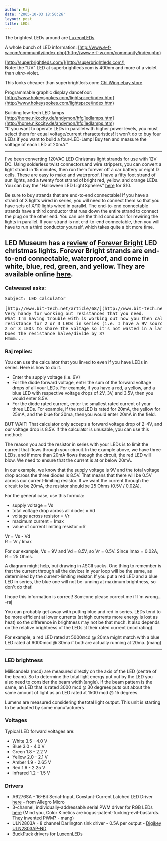 ```yaml
---
author: Raj
date: '2005-10-03 18:50:26'
layout: post
title: LEDs
---
```


The brightest LEDs around are [LuxeonLEDs](LuxeonLEDs.html)

A whole bunch of LED information: [http://www.e-f-w.com/community/index.php](http://www.e-f-w.com/community/index.php)

[http://superbrightleds.com/](http://superbrightleds.com/)
<br>Note: the "UV" LED at superbrightleds.com is 400nm and more of a violet than *ultra*-violet.

This looks cheaper than superbrightleds.com: [Chi Wing ebay store](http://stores.ebay.com/Chi-Wing-LED-product-shop_W0QQcolZ2QQdirZQ2d1QQftidZ2QQtZkm)

Programmable graphic display dancefloor: [http://www.hokeyspokes.com/lightspace/index.htm](http://www.hokeyspokes.com/lightspace/index.htm)

Building low-tech LED lamps
[http://home.nikocity.de/andymon/hfg/ledlamps.htm](http://home.nikocity.de/andymon/hfg/ledlamps.htm)
<br>"If you want to operate LEDs in parallel with higher power levels, you must select them for equal voltage/current characteristics! It won't do to buy four LEDs if you want to build a four-LED-Lamp! Buy ten and measure the voltage of each LED at 20mA."

----

I've been converting 120VAC LED Christmas light strands for use with 12V DC. Using solderless twist connectors and wire strippers, you can convert a light strand in 15 minutes, then run them forever off a car battery or eight D cells. These are easy to make and waterproof. I have a fifty foot strand of sun lights, and a twenty foot strand of bright red, yellow, and orange LEDs. You can buy the "Halloween LED Light Spheres" [here](http://www.target.com/gp/detail.html/ref=pd_sim_hd/602-8919207-4313437?asin=B000068M8V) for $10.

Be sure to buy strands that are end-to-end connectable! If you have a strand of X lights wired in series, you will need to connect them so that you have sets of X/10 lights wired in parallel. The end-to-end connectable strands have a third conductor that runs down the entire strand to connect the plug on the other end. You can use the third conductor for rewiring the lights in parallel. If your strand is not end-to-end connectable, then you will have to run a third conductor yourself, which takes quite a bit more time.

LED Museum has a [review](http://ledmuseum.home.att.net/xmas1.htm) of [Forever Bright](http://www.foreverbright.com/) LED christmas lights. Forever Bright strands are end-to-end connectable, waterproof, and come in white, blue, red, green, and yellow. They are available online [here](http://www.brite-lite.com/UsShop/Resources/LEDMAIN.htm).
----
### Catweasel asks:
<pre>
Subject: LED calculator 

[http://www.bit-tech.net/article/68/](http://www.bit-tech.net/article/68/)
Very handy for working out resistances that you need.
What I'm having trouble with is working out how you then calculate the
resistance for 2 or 3 LEDs in series (i.e. I have a 9V source and am using
2 or 3 LEDs to share the voltage so it's not wasted in a large resistor).
Does the resistance halve/divide by 3?
Hmmm...
</pre>

### Raj replies:
You can use the calculator that you linked to even if you have LEDs in series. Here is how to do it.

* Enter the supply voltage (i.e. 9V)
* For the diode forward voltage, enter the sum of the forward voltage drops of all your LEDs. For example, if you have a red, a yellow, and a blue LED with respective voltage drops of 2V, 3V, and 3.5V, then you would enter 8.5V.
* For the diode rated current, enter the smallest rated current of your three LEDs. For example, if the red LED is rated for 20mA, the yellow for 25mA, and the blue for 30ma, then you would enter 20mA in the field.

BUT WAIT! That calculator only accepts a forward voltage drop of 2-4V, and our voltage drop is 8.5V. If the calculator is unusable, you can use this method:

The reason you add the resistor in series with your LEDs is to limit the current that flows through your circuit. In the example above, we have three LEDs, and if more than 20mA flows through the circuit, the red LED will blow. We need to ensure that the current is at or below 20mA.

In our example, we know that the supply voltage is 9V and the total voltage drop across the three diodes is 8.5V. That means that there will be 0.5V across our current-limiting resistor. If we want the current through the circuit to be 20mA, the resistor should be 25 Ohms (0.5V / 0.02A).

For the general case, use this formula:

* supply voltage = Vs
* total voltage drop across all diodes = Vd
* voltage across resistor = Vr
* maximum current = Imax
* value of current limiting resistor = R

Vr = Vs - Vd<br>
R = Vr / Imax

For our example, Vs = 9V and Vd = 8.5V, so Vr = 0.5V. Since Imax = 0.02A, R = 25 Ohms.

A diagram might help, but drawing in ASCII sucks. One thing to remember is that the current through all the devices in your loop will be the same, as determined by the current-limiting resistor. If you put a red LED and a blue LED in series, the blue one will not be running at maximum brightness, so don't do that!

I hope this information is correct! Someone please correct me if I'm wrong... -raj

You can probably get away with putting blue and red in series.  LEDs tend to be more efficient at lower currents (at high currents more energy is lost as heat) so the difference in brightness may not be that much.  It also depends on the relative brightness of the LEDs at their rated current (mcd rating).

For example, a red LED rated at 5000mcd @ 20ma might match with a blue LED rated at 6000mcd @ 30ma if both are actually running at 20ma.  (mang)

----

### LED brightness

Millicandela (mcd) are measured directly on the axis of the LED (centre of the beam).  So to determine the total light energy put out by the LED you also need to consider the beam width (angle).  If the beam pattern is the same, an LED that is rated 3000 mcd @ 30 degrees puts out about the same amount of light as an LED rated at 1500 mcd @ 15 degrees.

Lumens are measured considering the total light output.  This unit is starting to be adopted by some manufacturers.


### Voltages

Typical LED forward voltages are:

* White 3.5 - 4.0 V
* Blue 3.0 - 4.0 V
* Green 1.8 - 2.2 V
* Yellow 2.0 - 2.1 V
* Amber 1.9 - 2.65 V
* Red 1.6 - 2.25 V
* Infrared 1.2 - 1.5 V


### Drivers

* A6276SA - 16-Bit Serial-Input, Constant-Current Latched LED Driver [here](http://www.allegromicro.com/sf/6276/) - from Allegro Micro
* 3-channel, individually-addressable serial PWM driver for RGB LEDs [here](http://pro.colorkinetics.com/support/datasheets/Chromasic.pdf) (Mind you, Color Kinetics are bogus-patent-fucking-evil-bastards. They invented PWM? - mang)
* ULN2803A - 8 channel Darlington sink driver - 0.5A per output - [Digikey ULN2803AP-ND](http://www.digikey.com/scripts/us/dksus.dll?PName?Name=ULN2803AP-ND&Lang=1)
* [BuckPuck](http://www.leddynamics.com/LuxDrive/content/Page_Buck.html) drivers for [LuxeonLEDs](LuxeonLEDs.html)
